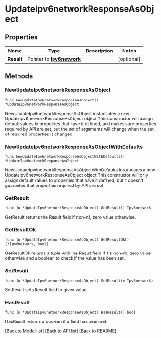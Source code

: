# UpdateIpv6networkResponseAsObject

## Properties

Name | Type | Description | Notes
------------ | ------------- | ------------- | -------------
**Result** | Pointer to [**Ipv6network**](Ipv6network.md) |  | [optional] 

## Methods

### NewUpdateIpv6networkResponseAsObject

`func NewUpdateIpv6networkResponseAsObject() *UpdateIpv6networkResponseAsObject`

NewUpdateIpv6networkResponseAsObject instantiates a new UpdateIpv6networkResponseAsObject object
This constructor will assign default values to properties that have it defined,
and makes sure properties required by API are set, but the set of arguments
will change when the set of required properties is changed

### NewUpdateIpv6networkResponseAsObjectWithDefaults

`func NewUpdateIpv6networkResponseAsObjectWithDefaults() *UpdateIpv6networkResponseAsObject`

NewUpdateIpv6networkResponseAsObjectWithDefaults instantiates a new UpdateIpv6networkResponseAsObject object
This constructor will only assign default values to properties that have it defined,
but it doesn't guarantee that properties required by API are set

### GetResult

`func (o *UpdateIpv6networkResponseAsObject) GetResult() Ipv6network`

GetResult returns the Result field if non-nil, zero value otherwise.

### GetResultOk

`func (o *UpdateIpv6networkResponseAsObject) GetResultOk() (*Ipv6network, bool)`

GetResultOk returns a tuple with the Result field if it's non-nil, zero value otherwise
and a boolean to check if the value has been set.

### SetResult

`func (o *UpdateIpv6networkResponseAsObject) SetResult(v Ipv6network)`

SetResult sets Result field to given value.

### HasResult

`func (o *UpdateIpv6networkResponseAsObject) HasResult() bool`

HasResult returns a boolean if a field has been set.


[[Back to Model list]](../README.md#documentation-for-models) [[Back to API list]](../README.md#documentation-for-api-endpoints) [[Back to README]](../README.md)


